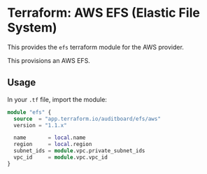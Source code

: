 # Terraform: AWS EFS (Elastic File System)

This provides the `efs` terraform module for the AWS provider.

This provisions an AWS EFS.

## Usage
In your `.tf` file, import the module:

```terraform
module "efs" {
  source  = "app.terraform.io/auditboard/efs/aws"
  version = "1.1.x"

  name       = local.name
  region     = local.region
  subnet_ids = module.vpc.private_subnet_ids
  vpc_id     = module.vpc.vpc_id
}
```
